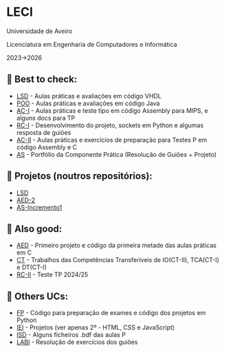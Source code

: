 # LECI
Universidade de Aveiro

Licenciatura em Engenharia de Computadores e Informática

2023->2026

## 📌 Best to check:
- [LSD](https://github.com/Dinisoliv/LECI/tree/main/1Ano/LSD) - Aulas práticas e avaliações em código VHDL
- [POO](https://github.com/Dinisoliv/LECI/tree/main/1Ano/POO) - Aulas práticas e avaliações em código Java
- [AC-I](https://github.com/Dinisoliv/LECI/tree/main/2Ano/AC-I) - Aulas práticas e teste tipo em código Assembly para MIPS, e alguns docs para TP
- [RC-I](https://github.com/Dinisoliv/LECI/tree/main/2Ano/RC-I) - Desenvolvimento do projeto, sockets em Python e algumas resposta de guiões
- [AC-II](https://github.com/Dinisoliv/LECI_uaveiro/tree/main/2Ano/AC-II) - Aulas práticas e exercícios de preparação para Testes P em código Assembly e C
- [AS](https://github.com/Dinisoliv/LECI_uaveiro/tree/main/2Ano/AS) - Portfólio da Componente Prática (Resolução de Guiões + Projeto)

## 📌 Projetos (noutros repositórios):
- [LSD](https://github.com/Dinisoliv/Projeto_Final_LSD)
- [AED-2](https://github.com/Dinisoliv/AED_Projeto2_DAO_ACS)
- [AS-Incremento1](https://github.com/Dinisoliv/AS_ReparaJa_Incremento1)

## 📌 Also good:
- [AED](https://github.com/Dinisoliv/LECI/tree/main/2Ano/AED) - Primeiro projeto e código da primeira metade das aulas práticas em C
- [CT](https://github.com/Dinisoliv/LECI_uaveiro/tree/main/2Ano/CT) - Trabalhos das Competências Transferíveis de IO(CT-II), TCA(CT-I) e DT(CT-I)
- [RC-II](https://github.com/Dinisoliv/LECI_uaveiro/tree/main/2Ano/RC-II) - Teste TP 2024/25

## 📌 Others UCs:
- [FP](https://github.com/Dinisoliv/LECI/tree/main/1Ano/FP) - Código para preparação de exames e código dos projetos em Python
- [IEI](https://github.com/Dinisoliv/LECI/tree/main/1Ano/IEI) - Projetos (ver apenas 2º - HTML, CSS e JavaScript)
- [ISD](https://github.com/Dinisoliv/LECI/tree/main/1Ano/ISD/Pratica) - Alguns ficheiros .bdf das aulas P
- [LABI](https://github.com/Dinisoliv/LECI/tree/main/1Ano/LABI) - Resolução de exercícios dos guiões
